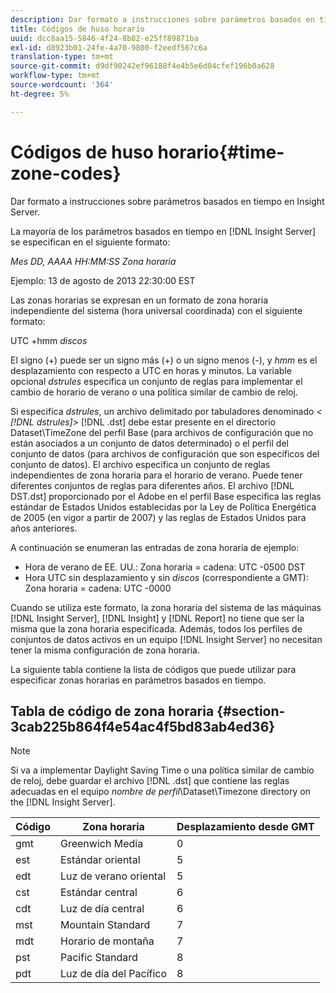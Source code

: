 ```yaml
---
description: Dar formato a instrucciones sobre parámetros basados en tiempo en Insight Server.
title: Códigos de huso horario
uuid: dcc8aa15-5846-4f24-8b82-e25ff89871ba
exl-id: d8923b01-24fe-4a70-9800-f2eedf567c6a
translation-type: tm+mt
source-git-commit: d9df90242ef96188f4e4b5e6d04cfef196b0a628
workflow-type: tm+mt
source-wordcount: '364'
ht-degree: 5%

---
```


# Códigos de huso horario{#time-zone-codes}

Dar formato a instrucciones sobre parámetros basados en tiempo en Insight Server.

La mayoría de los parámetros basados en tiempo en [!DNL Insight Server] se especifican en el siguiente formato:

*Mes DD, AAAA HH:MM:SS Zona horaria*

Ejemplo: 13 de agosto de 2013 22:30:00 EST

Las zonas horarias se expresan en un formato de zona horaria independiente del sistema (hora universal coordinada) con el siguiente formato:

UTC +hmm *discos*

El signo (+) puede ser un signo más (+) o un signo menos (-), y *hmm* es el desplazamiento con respecto a UTC en horas y minutos. La variable opcional *dstrules* especifica un conjunto de reglas para implementar el cambio de horario de verano o una política similar de cambio de reloj.

Si especifica *dstrules*, un archivo delimitado por tabuladores denominado *&lt; [!DNL dstrules]>* [!DNL .dst] debe estar presente en el directorio Dataset\TimeZone del perfil Base (para archivos de configuración que no están asociados a un conjunto de datos determinado) o el perfil del conjunto de datos (para archivos de configuración que son específicos del conjunto de datos). El archivo especifica un conjunto de reglas independientes de zona horaria para el horario de verano. Puede tener diferentes conjuntos de reglas para diferentes años. El archivo [!DNL DST.dst] proporcionado por el Adobe en el perfil Base especifica las reglas estándar de Estados Unidos establecidas por la Ley de Política Energética de 2005 (en vigor a partir de 2007) y las reglas de Estados Unidos para años anteriores.

A continuación se enumeran las entradas de zona horaria de ejemplo:

* Hora de verano de EE. UU.: Zona horaria = cadena: UTC -0500 DST
* Hora UTC sin desplazamiento y sin *discos* (correspondiente a GMT): Zona horaria = cadena: UTC -0000

Cuando se utiliza este formato, la zona horaria del sistema de las máquinas [!DNL Insight Server], [!DNL Insight] y [!DNL Report] no tiene que ser la misma que la zona horaria especificada. Además, todos los perfiles de conjuntos de datos activos en un equipo [!DNL Insight Server] no necesitan tener la misma configuración de zona horaria.

La siguiente tabla contiene la lista de códigos que puede utilizar para especificar zonas horarias en parámetros basados en tiempo.

## Tabla de código de zona horaria {#section-3cab225b864f4e54ac4f5bd83ab4ed36}

>[!NOTE]
>
>Si va a implementar Daylight Saving Time o una política similar de cambio de reloj, debe guardar el archivo [!DNL .dst] que contiene las reglas adecuadas en el equipo *nombre de perfil*\Dataset\Timezone directory on the [!DNL Insight Server].

| Código | Zona horaria | Desplazamiento desde GMT |
|---|---|---|
| gmt | Greenwich Media | 0 |
| est | Estándar oriental | 5 |
| edt | Luz de verano oriental | 5 |
| cst | Estándar central | 6 |
| cdt | Luz de día central | 6 |
| mst | Mountain Standard | 7 |
| mdt | Horario de montaña | 7 |
| pst | Pacific Standard | 8 |
| pdt | Luz de día del Pacífico | 8 |
